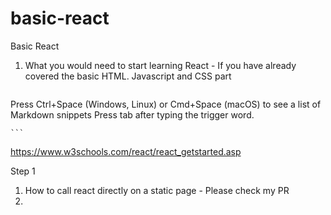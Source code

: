 # basic-react
Basic React
1. What you would need to start learning React - If you have already covered the basic HTML. Javascript and CSS part
    ```Note: Tab Completion feature is mandatory for MDsnippets to work.

Press Ctrl+Space (Windows, Linux) or Cmd+Space (macOS) to see a list of Markdown snippets
Press tab after typing the trigger word.
    
    ```
 https://www.w3schools.com/react/react_getstarted.asp

 Step 1
 1.  How to call react directly on a static page - Please check my  PR
 2. 
